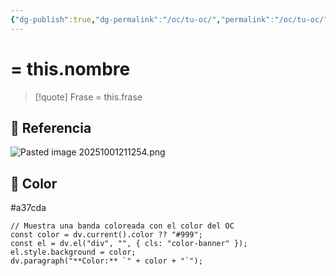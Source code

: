 ```yaml
---
{"dg-publish":true,"dg-permalink":"/oc/tu-oc/","permalink":"/oc/tu-oc/","tags":["OC","personaje"]}
---
```



# = this.nombre

> [!quote] Frase
> = this.frase

## 📸 Referencia
![Pasted image 20251001211254.png](/img/user/Pasted%20image%2020251001211254.png)

## 🎨 Color
#a37cda

```dataviewjs
// Muestra una banda coloreada con el color del OC
const color = dv.current().color ?? "#999";
const el = dv.el("div", "", { cls: "color-banner" });
el.style.background = color;
dv.paragraph("**Color:** `" + color + "`");
